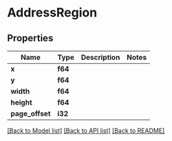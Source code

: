# AddressRegion

## Properties

Name | Type | Description | Notes
------------ | ------------- | ------------- | -------------
**x** | **f64** |  | 
**y** | **f64** |  | 
**width** | **f64** |  | 
**height** | **f64** |  | 
**page_offset** | **i32** |  | 

[[Back to Model list]](../README.md#documentation-for-models) [[Back to API list]](../README.md#documentation-for-api-endpoints) [[Back to README]](../README.md)


